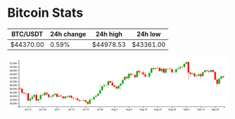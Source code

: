 # Bitcoin Stats

BTC/USDT|24h change|24h high|24h low|
|---|---|---|---|
|$44370.00|0.59%|$44978.53|$43361.00|

<img src="./chart.svg">
